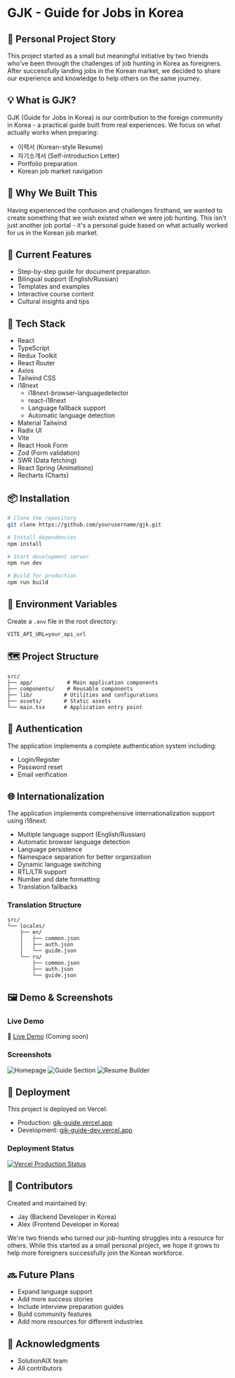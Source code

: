 # GJK - Guide for Jobs in Korea

## 👋 Personal Project Story

This project started as a small but meaningful initiative by two friends who've been through the challenges of job hunting in Korea as foreigners. After successfully landing jobs in the Korean market, we decided to share our experience and knowledge to help others on the same journey.

## 💡 What is GJK?

GJK (Guide for Jobs in Korea) is our contribution to the foreign community in Korea - a practical guide built from real experiences. We focus on what actually works when preparing:

- 이력서 (Korean-style Resume)
- 자기소개서 (Self-introduction Letter)
- Portfolio preparation
- Korean job market navigation

## 🎯 Why We Built This

Having experienced the confusion and challenges firsthand, we wanted to create something that we wish existed when we were job hunting. This isn't just another job portal - it's a personal guide based on what actually worked for us in the Korean job market.

## 🌟 Current Features

- Step-by-step guide for document preparation
- Bilingual support (English/Russian)
- Templates and examples
- Interactive course content
- Cultural insights and tips

## 🚀 Tech Stack

- React
- TypeScript
- Redux Toolkit
- React Router
- Axios
- Tailwind CSS
- i18next
  - i18next-browser-languagedetector
  - react-i18next
  - Language fallback support
  - Automatic language detection
- Material Tailwind
- Radix UI
- Vite
- React Hook Form
- Zod (Form validation)
- SWR (Data fetching)
- React Spring (Animations)
- Recharts (Charts)

## 📦 Installation

```bash
# Clone the repository
git clone https://github.com/yourusername/gjk.git

# Install dependencies
npm install

# Start development server
npm run dev

# Build for production
npm run build
```

## 🔧 Environment Variables

Create a `.env` file in the root directory:

```
VITE_API_URL=your_api_url
```

## 🗺️ Project Structure

```
src/
├── app/           # Main application components
├── components/    # Reusable components
├── lib/          # Utilities and configurations
├── assets/       # Static assets
└── main.tsx      # Application entry point
```

## 🔐 Authentication

The application implements a complete authentication system including:
- Login/Register
- Password reset
- Email verification 

## 🌐 Internationalization

The application implements comprehensive internationalization support using i18next:

- Multiple language support (English/Russian)
- Automatic browser language detection
- Language persistence
- Namespace separation for better organization
- Dynamic language switching
- RTL/LTR support
- Number and date formatting
- Translation fallbacks

### Translation Structure

```
src/
└── locales/
    ├── en/
    │   ├── common.json
    │   ├── auth.json
    │   └── guide.json
    └── ru/
        ├── common.json
        ├── auth.json
        └── guide.json
```

## 🖼️ Demo & Screenshots

### Live Demo
🔗 [Live Demo](https://gjk-guide.vercel.app) (Coming soon)

### Screenshots
![Homepage](/public/screenshots/home.png)
![Guide Section](/public/screenshots/guide.png)
![Resume Builder](/public/screenshots/resume.png)

## 🚀 Deployment

This project is deployed on Vercel:
- Production: [gjk-guide.vercel.app](https://gjk-guide.vercel.app)
- Development: [gjk-guide-dev.vercel.app](https://gjk-guide-dev.vercel.app)

### Deployment Status
[![Vercel Production Status](https://img.shields.io/github/deployments/yourusername/gjk/Production?label=vercel&logo=vercel)](https://gjk-guide.vercel.app)

## 👥 Contributors

Created and maintained by:
- Jay (Backend Developer in Korea)
- Alex (Frontend Developer in Korea)

We're two friends who turned our job-hunting struggles into a resource for others. While this started as a small personal project, we hope it grows to help more foreigners successfully join the Korean workforce.

## 🔜 Future Plans

- Expand language support
- Add more success stories
- Include interview preparation guides
- Build community features
- Add more resources for different industries

## 🙏 Acknowledgments

- SolutionAIX team
- All contributors
